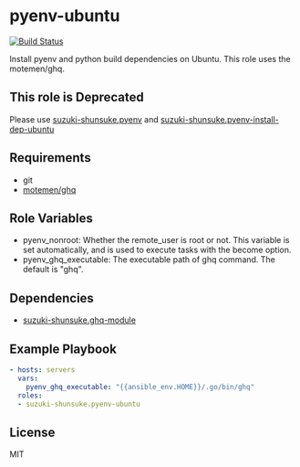 pyenv-ubuntu
==============

[![Build Status](https://travis-ci.org/suzuki-shunsuke/ansible-pyenv-ubuntu.svg?branch=master)](https://travis-ci.org/suzuki-shunsuke/ansible-pyenv-ubuntu)

Install pyenv and python build dependencies on Ubuntu.
This role uses the motemen/ghq.

This role is Deprecated
------------------------

Please use [suzuki-shunsuke.pyenv](https://galaxy.ansible.com/suzuki-shunsuke/pyenv/) and [suzuki-shunsuke.pyenv-install-dep-ubuntu](https://galaxy.ansible.com/suzuki-shunsuke/pyenv-install-dep-ubuntu/)

Requirements
------------

* git
* [motemen/ghq](https://github.com/motemen/ghq)

Role Variables
--------------

* pyenv_nonroot: Whether the remote_user is root or not. This variable is set automatically, and is used to execute tasks with the become option.
* pyenv_ghq_executable: The executable path of ghq command. The default is "ghq".

Dependencies
------------

* [suzuki-shunsuke.ghq-module](https://galaxy.ansible.com/suzuki-shunsuke/ghq-module/)

Example Playbook
----------------

```yaml
- hosts: servers
  vars:
    pyenv_ghq_executable: "{{ansible_env.HOME}}/.go/bin/ghq"
  roles:
  - suzuki-shunsuke.pyenv-ubuntu
```

License
-------

MIT
